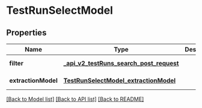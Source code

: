# TestRunSelectModel
## Properties

| Name | Type | Description | Notes |
|------------ | ------------- | ------------- | -------------|
| **filter** | [**_api_v2_testRuns_search_post_request**](_api_v2_testRuns_search_post_request.md) |  | [default to null] |
| **extractionModel** | [**TestRunSelectModel_extractionModel**](TestRunSelectModel_extractionModel.md) |  | [default to null] |

[[Back to Model list]](../README.md#documentation-for-models) [[Back to API list]](../README.md#documentation-for-api-endpoints) [[Back to README]](../README.md)

